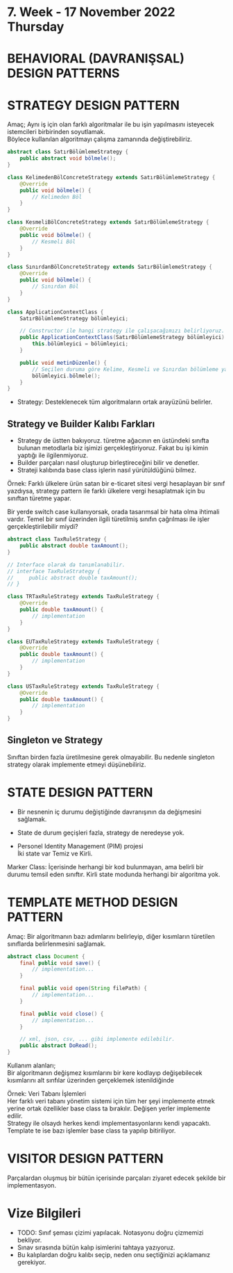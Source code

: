 # 7. Week - 17 November 2022 Thursday

# BEHAVIORAL (DAVRANIŞSAL) DESIGN PATTERNS

# STRATEGY DESIGN PATTERN

Amaç;
Aynı iş için olan farklı algoritmalar ile bu işin yapılmasını isteyecek istemcileri birbirinden soyutlamak.  
Böylece kullanılan algoritmayı çalışma zamanında değiştirebiliriz.

```Java
abstract class SatırBölümlemeStrategy {
    public abstract void bölmele();
}

class KelimedenBölConcreteStrategy extends SatırBölümlemeStrategy {
    @Override
    public void bölmele() {
        // Kelimeden Böl
    }
}

class KesmeliBölConcreteStrategy extends SatırBölümlemeStrategy {
    @Override
    public void bölmele() {
        // Kesmeli Böl
    }
}

class SınırdanBölConcreteStrategy extends SatırBölümlemeStrategy {
    @Override
    public void bölmele() {
        // Sınırdan Böl
    }
}

class ApplicationContextClass {
    SatırBölümlemeStrategy bölümleyici;

    // Constructor ile hangi strategy ile çalışacağımızı belirliyoruz.
    public ApplicationContextClass(SatırBölümlemeStrategy bölümleyici) {
        this.bölümleyici = bölümleyici;
    }

    public void metinDüzenle() {
        // Seçilen duruma göre Kelime, Kesmeli ve Sınırdan bölümleme yapar.
        bölümleyici.bölmele();
    }
}
```

* Strategy: Desteklenecek tüm algoritmaların ortak arayüzünü belirler.

## Strategy ve Builder Kalıbı Farkları
* Strategy de üstten bakıyoruz. türetme ağacının en üstündeki sınıfta bulunan metodlarla biz işimizi gerçekleştiriyoruz. Fakat bu işi kimin yaptığı ile ilgilenmiyoruz.
* Builder parçaları nasıl oluşturup birleştireceğini bilir ve denetler.
* Strateji kalıbında base class işlerin nasıl yürütüldüğünü bilmez.

Örnek: Farklı ülkelere ürün satan bir e-ticaret sitesi vergi hesaplayan bir sınıf yazdıysa, strategy pattern ile farklı ülkelere vergi hesaplatmak için bu sınıftan türetme yapar.

Bir yerde switch case kullanıyorsak, orada tasarımsal bir hata olma ihtimali vardır. Temel bir sınıf üzerinden ilgili türetilmiş sınıfın çağrılması ile işler gerçekleştirilebilir miydi?


```Java
abstract class TaxRuleStrategy {
    public abstract double taxAmount();
}

// Interface olarak da tanımlanabilir.
// interface TaxRuleStrategy {
//     public abstract double taxAmount();
// }

class TRTaxRuleStrategy extends TaxRuleStrategy {
    @Override
    public double taxAmount() {
        // implementation
    }
}

class EUTaxRuleStrategy extends TaxRuleStrategy {
    @Override
    public double taxAmount() {
        // implementation
    }
}

class USTaxRuleStrategy extends TaxRuleStrategy {
    @Override
    public double taxAmount() {
        // implementation
    }
}
```

## Singleton ve Strategy
Sınıftan birden fazla üretilmesine gerek olmayabilir. Bu nedenle singleton strategy olarak implemente etmeyi düşünebiliriz.

# STATE DESIGN PATTERN
* Bir nesnenin iç durumu değiştiğinde davranışının da değişmesini sağlamak.
* State de durum geçişleri fazla, strategy de neredeyse yok.

* Personel Identity Management (PIM) projesi  
İki state var Temiz ve Kirli.

Marker Class: İçerisinde herhangi bir kod bulunmayan, ama belirli bir durumu temsil eden sınıftır. Kirli state modunda herhangi bir algoritma yok.

# TEMPLATE METHOD DESIGN PATTERN

Amaç: Bir algoritmanın bazı adımlarını belirleyip, diğer kısımların türetilen sınıflarda belirlenmesini sağlamak.

```Java
abstract class Document {
    final public void save() {
        // implementation...
    }

    final public void open(String filePath) {
        // implementation...
    }

    final public void close() {
        // implementation...
    }

    // xml, json, csv, ... gibi implemente edilebilir.
    public abstract DoRead();
}
```
Kullanım alanları;  
Bir algoritmanın değişmez kısımlarını bir kere kodlayıp değişebilecek kısımlarını alt sınfılar üzerinden gerçeklemek istenildiğinde

Örnek: Veri Tabanı İşlemleri  
Her farklı veri tabanı yönetim sistemi için tüm her şeyi implemente etmek yerine ortak özellikler base class ta bırakılır. Değişen yerler implemente edilir.  
Strategy ile olsaydı herkes kendi implementasyonlarını kendi yapacaktı. Template te ise bazı işlemler base class ta yapılıp bitiriliyor.

# VISITOR DESIGN PATTERN
Parçalardan oluşmuş bir bütün içerisinde parçaları ziyaret edecek şekilde bir implementasyon.

# Vize Bilgileri
* TODO: Sınıf şeması çizimi yapılacak. Notasyonu doğru çizmemizi bekliyor.
* Sınav sırasında bütün kalıp isimlerini tahtaya yazıyoruz.
* Bu kalıplardan doğru kalıbı seçip, neden onu seçtiğinizi açıklamanız gerekiyor.
